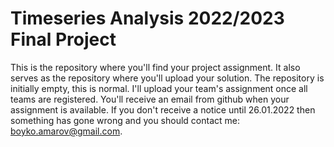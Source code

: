 # Timeseries Analysis 2022/2023 Final Project

This is the repository where you'll find your project assignment. It also serves as the repository where you'll upload your solution. The repository is initially empty, this is normal. I'll upload your team's assignment once all teams are registered. You'll receive an email from github when your assignment is available. If you don't receive a notice until 26.01.2022 then something has gone wrong and you should contact me: boyko.amarov@gmail.com.


